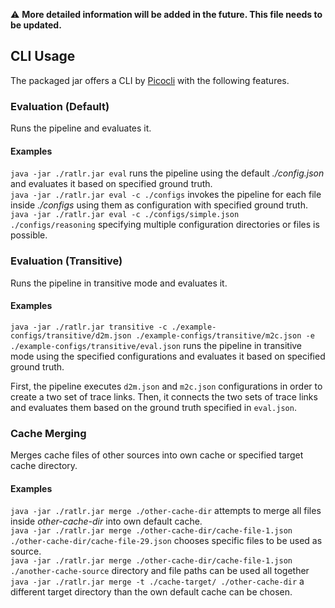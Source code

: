 :warning: **More detailed information will be added in the future. This file needs to be updated.**

## CLI Usage
The packaged jar offers a CLI by [Picocli](https://picocli.info/) with the following features.

### Evaluation (Default)
<p>
Runs the pipeline and evaluates it.
</p>

#### Examples
`java -jar ./ratlr.jar eval` runs the pipeline using the default *./config.json* and evaluates it based on specified ground truth.<br>
`java -jar ./ratlr.jar eval -c ./configs` invokes the pipeline for each file inside *./configs* using them as configuration with specified ground truth.<br>
`java -jar ./ratlr.jar eval -c ./configs/simple.json ./configs/reasoning` specifying multiple configuration directories or files is possible.

### Evaluation (Transitive)
<p>
Runs the pipeline in transitive mode and evaluates it.
</p>

#### Examples
`java -jar ./ratlr.jar transitive -c ./example-configs/transitive/d2m.json ./example-configs/transitive/m2c.json -e ./example-configs/transitive/eval.json` runs the pipeline in transitive mode using the specified configurations and evaluates it based on specified ground truth.

First, the pipeline executes `d2m.json` and `m2c.json` configurations in order to create a two set of trace links.
Then, it connects the two sets of trace links and evaluates them based on the ground truth specified in `eval.json`.

### Cache Merging
<p>
Merges cache files of other sources into own cache or specified target cache directory.
</p>

#### Examples
`java -jar ./ratlr.jar merge ./other-cache-dir` attempts to merge all files inside *other-cache-dir* into own default cache.<br>
`java -jar ./ratlr.jar merge ./other-cache-dir/cache-file-1.json ./other-cache-dir/cache-file-29.json` chooses specific files to be used as source.<br>
`java -jar ./ratlr.jar merge ./other-cache-dir/cache-file-1.json ./another-cache-source` directory and file paths can be used all together<br>
`java -jar ./ratlr.jar merge -t ./cache-target/ ./other-cache-dir` a different target directory than the own default cache can be chosen.<br>
